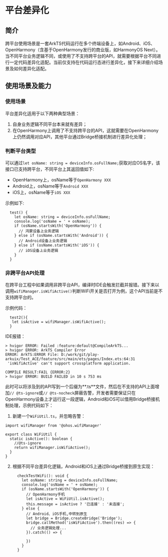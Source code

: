 # 平台差异化

## 简介

跨平台使用场景是一套ArkTS代码运行在多个终端设备上，如Android、iOS、OpenHarmony（含基于OpenHarmony发行的商业版，如HarmonyOS Next）。当不同平台业务逻辑不同，或使用了不支持跨平台的API，就需要根据平台不同进行一定代码差异化适配。当前仅支持在代码运行态进行差异化，接下来详细介绍场景及如何差异化适配。

## 使用场景及能力

### 使用场景

平台差异化适用于以下两种典型场景：

1. 自身业务逻辑不同平台本来就有差异；
2. 在OpenHarmony上调用了不支持跨平台的API，这就需要在OpenHarmony上仍然调用对应API，其他平台通过Bridge桥接机制进行差异化处理；

### 判断平台类型

可以通过`let osName: string = deviceInfo.osFullName;`获取对应OS名字，该接口已支持跨平台，不同平台上其返回值如下:

+ OpenHarmony上，osName等于`OpenHarmony XXX`
+ Android上，osName等于`Android XXX`
+ iOS上，osName等于`iOS XXX`

示例如下:

```
  test() {
    let osName: string = deviceInfo.osFullName;
    console.log('osName = ' + osName);
    if (osName.startsWith('OpenHarmony')) {
      // 鸿蒙设备上业务逻辑
    } else if (osName.startsWith('Android')) {
      // Android设备上业务逻辑
    } else if (osName.startsWith('iOS')) {
      // iOS设备上业务逻辑
    }
  }
```

### 非跨平台API处理

在跨平台工程中如果调用非跨平台API，编译时IDE会触发拦截并报错。接下来以调用`wifiManager.isWifiActive()`判断WiFi开关是否打开为例，这个API当前是不支持跨平台的。

示例代码：

```
  test2(){
   let isActive = wifiManager.isWifiActive();
  }
```

IDE报错：

```
> hvigor ERROR: Failed :feature:default@CompileArkTS... 
> hvigor ERROR: ArkTS Compiler Error
ERROR: ArkTS:ERROR File: D:/work/git/play-arkuix/Test_ACE/feature/src/main/ets/pages/Index.ets:64:31
 'isWifiActive' can't support crossplatform application.

COMPILE RESULT:FAIL {ERROR:2}
> hvigor ERROR: BUILD FAILED in 10 s 753 ms 
```

此时可以将涉及到的API写到一个后缀为**.ts**文件，然后在不支持的API上面增加`// @ts-ignore`或`// @ts-nocheck`屏蔽告警，开发者需要保证只在OpenHarmony设备上才运行这一段逻辑，Android和iOS可以借用Bridge桥接机制处理，示例代码如下：

1. 新建一个`WiFiUtil.ts`，并忽略告警：

```
import wifiManager from '@ohos.wifiManager'

export class WiFiUtil {
  static isActive(): boolean {
    //@ts-ignore
    return wifiManager.isWifiActive();
  }
}
```

2. 根据不同平台差异化逻辑，Android和iOS上通过Bridge桥接到原生实现：

   ```
     checkTestWiFi(): void {
       let osName: string = deviceInfo.osFullName;
       console.log('osName = ' + osName);
       if (osName.startsWith('OpenHarmony')) {
         // OpenHarmony手机
         let isActive = WiFiUtil.isActive();
         this.message = isActive ? '已连接' : '未连接';
       } else {
         // Android、iOS手机,中转到原生
         let bridge = Bridge.createBridge('Bridge');
         bridge.callMethod('isWiFiActive').then((res) => {
           // 业务逻辑处理...
         }).catch(() => {
   
         })
       }
     }
   ```